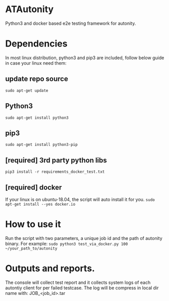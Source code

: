 # ATAutonity
Python3 and docker based e2e testing framework for autonity.

# Dependencies
In most linux distribution, python3 and pip3 are included, follow below guide in case your linux need them:

## update repo source
`sudo apt-get update`
## Python3
`sudo apt-get install python3`
## pip3
`sudo apt-get install python3-pip`

## [required] 3rd party python libs
`pip3 install -r requirements_docker_test.txt`

## [required] docker
If your linux is on ubuntu-18.04, the script will auto install it for you.
`sudo apt-get install --yes docker.io`

# How to use it
Run the script with two parameters, a unique job id and the path of autonity binary.
For example:
`sudo python3 test_via_docker.py 100 ~/your_path_to/autonity`

# Outputs and reports.
The console will collect test report and it collects system logs of each autontiy client for per failed testcase.
The log will be compress in local dir name with: JOB_<job_id>.tar
